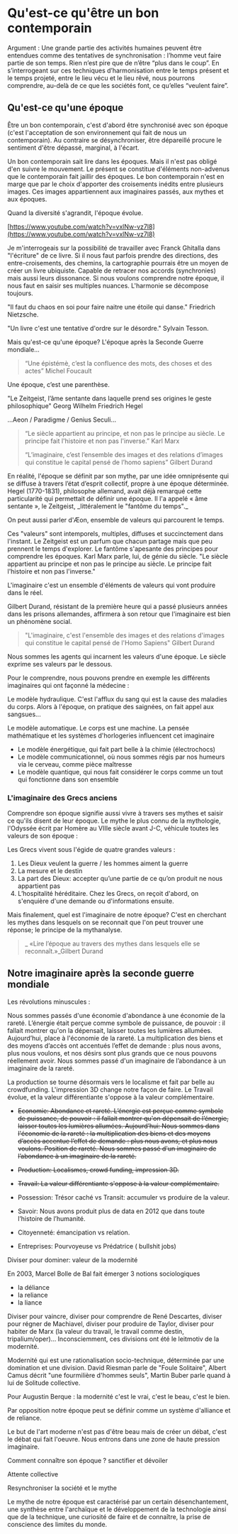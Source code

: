 # Qu'est-ce qu'être un bon contemporain

Argument : Une grande partie des activités humaines peuvent être entendues comme des tentatives de synchronisation : l’homme veut faire partie de son temps. Rien n’est pire que de n’être “plus dans le coup”. En s’interrogeant sur ces techniques d’harmonisation entre le temps présent et le temps projeté, entre le lieu vécu et le lieu rêvé, nous pourrons comprendre, au-delà de ce que les sociétés font, ce qu’elles “veulent faire”.

## Qu'est-ce qu'une époque

Être un bon contemporain, c'est d'abord être synchronisé avec son époque \(c'est l'acceptation de son environnement qui fait de nous un contemporain\). Au contraire se désynchroniser, être dépareillé procure le sentiment d'être dépassé, marginal, à l'écart.

Un bon contemporain sait lire dans les époques. Mais il n'est pas obligé d'en suivre le mouvement. Le présent se constitue d'éléments non-advenus que le contemporain fait jaillir des époques. Le bon contemporain n'est en marge que par le choix d'apporter des croisements inédits entre plusieurs images. Ces images appartiennent aux imaginaires passés, aux mythes et aux époques.

Quand la diversité s'agrandit, l'époque évolue.

[https://www.youtube.com/watch?v=vxlNw-vz7l8](https://www.youtube.com/watch?v=vxlNw-vz7l8)

Je m'interrogeais sur la possibilité de travailler avec Franck Ghitalla dans "l'écriture" de ce livre. Si il nous faut parfois prendre des directions, des entre-croisements, des chemins, la cartographie pourrais être un moyen de créer un livre ubiquiste. Capable de retracer nos accords \(synchronies\) mais aussi leurs dissonance. Si nous voulons comprendre notre époque, il nous faut en saisir ses multiples nuances. L'harmonie se décompose toujours.

"Il faut du chaos en soi pour faire naitre une étoile qui danse." Friedrich Nietzsche.

"Un livre c'est une tentative d'ordre sur le désordre." Sylvain Tesson.

Mais qu'est-ce qu'une époque? L'époque après la Seconde Guerre mondiale...

> “Une épistémè, c’est la confluence des mots, des choses et des actes” Michel Foucault

Une époque, c’est une parenthèse.

"Le Zeitgeist, l’âme sentante dans laquelle prend ses origines le geste philosophique" Georg Wilhelm Friedrich Hegel

…Aeon / Paradigme / Genius Seculi…

> “Le siècle appartient au principe, et non pas le principe au siècle. Le principe fait l'histoire et non pas l'inverse.” Karl Marx
>
> “L’imaginaire, c’est l’ensemble des images et des relations d’images qui constitue le capital pensé de l’homo sapiens” Gilbert Durand

En réalité, l'époque se définit par son mythe, par une idée omniprésente qui se diffuse à travers l’état d’esprit collectif, propre à une époque déterminée. Hegel \(1770-1831\), philosophe allemand, avait déjà remarqué cette particularité qui permettait de définir une époque. Il l'a appelé « âme sentante », le Zeitgeist, \_littéralement le "fantôme du temps".\_

On peut aussi parler d'Æon, ensemble de valeurs qui parcourent le temps.

Ces "valeurs" sont intemporels, multiples, diffuses et succinctement dans l'instant. Le Zeitgeist est un parfum que chacun partage mais que peu prennent le temps d'explorer. Le fantôme s'apesante des principes pour comprendre les époques. Karl Marx parle, lui, de génie du siècle. "Le siècle appartient au principe et non pas le principe au siècle. Le principe fait l'histoire et non pas l'inverse."

L'imaginaire c'est un ensemble d'éléments de valeurs qui vont produire dans le réel.

Gilbert Durand, résistant de la première heure qui a passé plusieurs années dans les prisons allemandes, affirmera à son retour que l'imaginaire est bien un phénomène social.

> "L'imaginaire, c'est l'ensemble des images et des relations d'images qui constitue le capital pensé de l'Homo Sapiens" Gilbert Durand

Nous sommes les agents qui incarnent les valeurs d'une époque. Le siècle exprime ses valeurs par le dessous.

Pour le comprendre, nous pouvons prendre en exemple les différents imaginaires qui ont façonné la médecine :

Le modèle hydraulique. C'est l'afflux du sang qui est la cause des maladies du corps. Alors à l'époque, on pratique des saignées, on fait appel aux sangsues...

Le modèle automatique. Le corps est une machine. La pensée mathématique et les systèmes d'horlogeries influencent cet imaginaire

* Le modèle énergétique, qui fait part belle à la chimie \(électrochocs\)
* Le modèle communicationnel, où nous sommes régis par nos humeurs via le cerveau, comme pièce maîtresse
* Le modèle quantique, qui nous fait considérer le corps comme un tout qui fonctionne dans son ensemble

### L'imaginaire des Grecs anciens

Comprendre son époque signifie aussi vivre à travers ses mythes et saisir ce qu'ils disent de leur époque. Le mythe le plus connu de la mythologie, l'Odyssée écrit par Homère au VIIIe siècle avant J-C, véhicule toutes les valeurs de son époque :

Les Grecs vivent sous l'égide de quatre grandes valeurs :

1. Les Dieux veulent la guerre / les hommes aiment la guerre
2. La mesure et le destin
3. La part des Dieux: accepter qu’une partie de ce qu’on produit ne nous appartient pas
4. L’hospitalité héréditaire. Chez les Grecs, on reçoit d'abord, on s'enquière d'une demande ou d'informations ensuite.

Mais finalement, quel est l'imaginaire de notre époque? C'est en cherchant les mythes dans lesquels on se reconnait que l'on peut trouver une réponse; le principe de la mythanalyse.

> \_ «Lire l’époque au travers des mythes dans lesquels elle se reconnaît.»\_Gilbert Durand

## Notre imaginaire après la seconde guerre mondiale

Les révolutions minuscules :

Nous sommes passés d'une économie d'abondance à une économie de la rareté. L’énergie était perçue comme symbole de puissance, de pouvoir : il fallait montrer qu'on la dépensait, laisser toutes les lumières allumées. Aujourd’hui, place à l'économie de la rareté. La multiplication des biens et des moyens d’accès ont accentués l’effet de demande : plus nous avons, plus nous voulons, et nos désirs sont plus grands que ce nous pouvons réellement avoir. Nous sommes passé d'un imaginaire de l’abondance à un imaginaire de la rareté.

La production se tourne désormais vers le localisme et fait par belle au crowdfunding. L'impression 3D change notre façon de faire. Le Travail évolue, et la valeur différentiante s'oppose à la valeur complémentaire.



* ~~Economie: Abondance et rareté. L’énergie est perçue comme symbole de puissance, de pouvoir : il fallait montrer qu'on dépensait de l’énergie, laisser toutes les lumières allumées. Aujourd’hui: Nous sommes dans l'économie de la rareté : la multiplication des biens et des moyens d’accès accentue l’effet de demande : plus nous avons, et plus nous voulons. Position de rareté. Nous sommes passé d'un imaginaire de l’abondance à un imaginaire de la rareté.~~

* ~~Production: Localismes, crowd funding, impression 3D.~~

* ~~Travail: La valeur différentiante s'oppose à la valeur complémentaire.~~
* Possession: Trésor caché vs Transit: accumuler vs produire de la valeur.
* Savoir: Nous avons produit plus de data en 2012 que dans toute l’histoire de l’humanité.
* Citoyenneté: émancipation vs relation.
* Entreprises: Pourvoyeuse vs Prédatrice \( bullshit jobs\)

Diviser pour dominer: valeur de la modernité

En 2003, Marcel Bolle de Bal fait émerger 3 notions sociologiques

* la déliance
* la reliance
* la liance

Diviser pour vaincre, diviser pour comprendre de René Descartes, diviser pour régner de Machiavel, diviser pour produire de Taylor, diviser pour habiter de Marx \(la valeur du travail, le travail comme destin, tripalium/oper\)... Inconsciemment, ces divisions ont été le leitmotiv de la modernité.

Modernité qui est une rationalisation socio-technique, déterminée par une domination et une division. David Riesman parle de "Foule Solitaire", Albert Camus décrit "une fourmilière d'hommes seuls", Martin Buber parle quand à lui de Solitude collective.

Pour Augustin Berque : la modernité c'est le vrai, c'est le beau, c'est le bien.

Par opposition notre époque peut se définir comme un système d'alliance et de reliance.

Le but de l'art moderne n'est pas d'être beau mais de créer un débat, c'est le débat qui fait l'oeuvre. Nous entrons dans une zone de haute pression imaginaire.

Comment connaître son époque ? sanctifier et dévoiler

Attente collective

Resynchroniser la société et le mythe

Le mythe de notre époque est caractérisé par un certain désenchantement, une synthèse entre l'archaïque et le développement de la technologie ainsi que de la technique, une curiosité de faire et de connaître, la prise de conscience des limites du monde.

